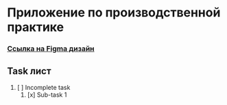 Приложение по производственной практике
=====================
### [Ссылка на Figma дизайн](https://www.figma.com/file/PyTJx6TueDF8T5ys2i3Gsu/Строительная-компания?node-id=0%3A1&t=NQNMBSHlppQanr13-0)
Task лист
------------------
1. [ ] Incomplete task
   1. [x] Sub-task 1
